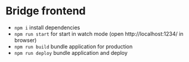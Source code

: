 # Bridge frontend

- ```npm i``` install dependencies
- ```npm run start``` for start in watch mode (open http://localhost:1234/ in browser)
- ```npm run build``` bundle application for production
- ```npm run deploy``` bundle application and deploy
